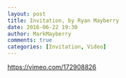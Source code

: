 ```yaml
---
layout: post
title: Invitation, by Ryan Mayberry
date: 2016-06-22 19:30
author: MarkMayberry
comments: true
categories: [Invitation, Video]
---
```

https://vimeo.com/172908826
